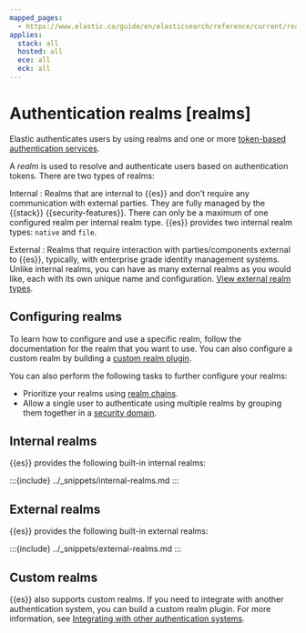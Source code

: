 ```yaml
---
mapped_pages:
  - https://www.elastic.co/guide/en/elasticsearch/reference/current/realms.html
applies:
  stack: all
  hosted: all
  ece: all
  eck: all
---
```


# Authentication realms [realms]

Elastic authenticates users by using realms and one or more [token-based authentication services](token-based-authentication-services.md).

A *realm* is used to resolve and authenticate users based on authentication tokens. There are two types of realms: 

Internal
:   Realms that are internal to {{es}} and don’t require any communication with external parties. They are fully managed by the {{stack}} {{security-features}}. There can only be a maximum of one configured realm per internal realm type. {{es}} provides two internal realm types: `native` and `file`.

External
:   Realms that require interaction with parties/components external to {{es}}, typically, with enterprise grade identity management systems. Unlike internal realms, you can have as many external realms as you would like, each with its own unique name and configuration. [View external realm types](#external-realms).

## Configuring realms

To learn how to configure and use a specific realm, follow the documentation for the realm that you want to use. You can also configure a custom realm by building a [custom realm plugin](/deploy-manage/users-roles/cluster-or-deployment-auth/custom.md).

You can also perform the following tasks to further configure your realms:

* Prioritize your realms using [realm chains](/deploy-manage/users-roles/cluster-or-deployment-auth/realm-chains.md).
* Allow a single user to authenticate using multiple realms by grouping them together in a [security domain](/deploy-manage/users-roles/cluster-or-deployment-auth/security-domains.md).

## Internal realms

{{es}} provides the following built-in internal realms:

:::{include} ../_snippets/internal-realms.md
:::

## External realms

{{es}} provides the following built-in external realms:

:::{include} ../_snippets/external-realms.md
:::

## Custom realms

{{es}} also supports custom realms. If you need to integrate with another authentication system, you can build a custom realm plugin. For more information, see [Integrating with other authentication systems](custom.md).